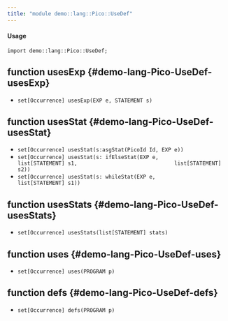```yaml
---
title: "module demo::lang::Pico::UseDef"
---
```


#### Usage

`import demo::lang::Pico::UseDef;`


## function usesExp {#demo-lang-Pico-UseDef-usesExp}

* ``set[Occurrence] usesExp(EXP e, STATEMENT s)``

## function usesStat {#demo-lang-Pico-UseDef-usesStat}

* ``set[Occurrence] usesStat(s:asgStat(PicoId Id, EXP e))``
* ``set[Occurrence] usesStat(s: ifElseStat(EXP e,                               list[STATEMENT] s1,                               list[STATEMENT] s2))``
* ``set[Occurrence] usesStat(s: whileStat(EXP e,                               list[STATEMENT] s1))``

## function usesStats {#demo-lang-Pico-UseDef-usesStats}

* ``set[Occurrence] usesStats(list[STATEMENT] stats)``

## function uses {#demo-lang-Pico-UseDef-uses}

* ``set[Occurrence] uses(PROGRAM p)``

## function defs {#demo-lang-Pico-UseDef-defs}

* ``set[Occurrence] defs(PROGRAM p)``

